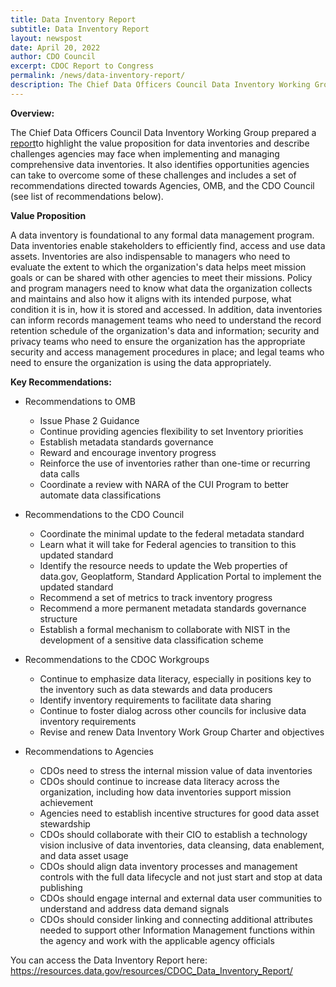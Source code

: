 ```yaml
---
title: Data Inventory Report
subtitle: Data Inventory Report
layout: newspost
date: April 20, 2022
author: CDO Council
excerpt: CDOC Report to Congress
permalink: /news/data-inventory-report/
description: The Chief Data Officers Council Data Inventory Working Group prepared a report to highlight the value proposition for data inventories and describe challenges agencies may face when implementing and managing comprehensive data inventories...
---
```

**Overview:**

The Chief Data Officers Council Data Inventory Working Group prepared a [report](https://resources.data.gov/resources/CDOC_Data_Inventory_Report/)to highlight the value proposition for data inventories and describe challenges agencies may face when implementing and managing comprehensive data inventories. It also identifies opportunities agencies can take to overcome some of these challenges and includes a set of recommendations directed towards Agencies, OMB, and the CDO Council (see list of recommendations below).

**Value Proposition**

A data inventory is foundational to any formal data management program. Data inventories enable stakeholders to efficiently find, access and use data assets. Inventories are also indispensable to managers who need to evaluate the extent to which the organization's data helps meet mission goals or can be shared with other agencies to meet their missions. Policy and program managers need to know what data the organization collects and maintains and also how it aligns with its intended purpose, what condition it is in, how it is stored and accessed. In addition, data inventories can inform records management teams who need to understand the record retention schedule of the organization's data and information; security and privacy teams who need to ensure the organization has the appropriate security and access management procedures in place; and legal teams who need to ensure the organization is using the data appropriately.

**Key Recommendations:**

- Recommendations to OMB
    - Issue Phase 2 Guidance
    - Continue providing agencies flexibility to set Inventory priorities
    - Establish metadata standards governance
    - Reward and encourage inventory progress
    - Reinforce the use of inventories rather than one-time or recurring data calls
    - Coordinate a review with NARA of the CUI Program to better automate data classifications

- Recommendations to the CDO Council
    - Coordinate the minimal update to the federal metadata standard
    - Learn what it will take for Federal agencies to transition to this updated standard
    - Identify the resource needs to update the Web properties of data.gov, Geoplatform, Standard Application Portal to implement the updated standard
    - Recommend a set of metrics to track inventory progress
    - Recommend a more permanent metadata standards governance structure
    - Establish a formal mechanism to collaborate with NIST in the development of a sensitive data classification scheme

- Recommendations to the CDOC Workgroups
    - Continue to emphasize data literacy, especially in positions key to the inventory such as data stewards and data producers
    - Identify inventory requirements to facilitate data sharing
    - Continue to foster dialog across other councils for inclusive data inventory requirements
    - Revise and renew Data Inventory Work Group Charter and objectives

- Recommendations to Agencies
    - CDOs need to stress the internal mission value of data inventories
    - CDOs should continue to increase data literacy across the organization, including how data inventories support mission achievement
    - Agencies need to establish incentive structures for good data asset stewardship
    - CDOs should collaborate with their CIO to establish a technology vision inclusive of data inventories, data cleansing, data enablement, and data asset usage
    - CDOs should align data inventory processes and management controls with the full data lifecycle and not just start and stop at data publishing
    - CDOs should engage internal and external data user communities to understand and address data demand signals
    - CDOs should consider linking and connecting additional attributes needed to support other Information Management functions within the agency and work with the applicable agency officials

You can access the Data Inventory Report here: <https://resources.data.gov/resources/CDOC_Data_Inventory_Report/>
